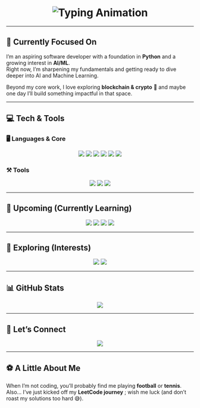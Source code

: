 <h1 align="center">
  <img src="https://readme-typing-svg.demolab.com?font=Fira+Code&size=32&duration=2500&pause=800&color=00C8FF&center=true&vCenter=true&width=900&lines=Hi%2C+I'm+Akash+Chandran+%F0%9F%91%8B;Aspiring+Software+%26+AI%2FML+Developer+%F0%9F%9A%80;Code.+Learn.+Build.+Repeat+%E2%9A%A1" alt="Typing Animation" />
</h1>

---

## 🌱 Currently Focused On  
I’m an aspiring software developer with a foundation in **Python** and a growing interest in **AI/ML**.  
Right now, I’m sharpening my fundamentals and getting ready to dive deeper into AI and Machine Learning.  

Beyond my core work, I love exploring **blockchain & crypto** 💸 and maybe one day I’ll build something impactful in that space.  

---

## 💻 Tech & Tools  

### 🖥️ Languages & Core  
<p align="center">
  <img src="https://img.shields.io/badge/Python-3776AB?style=for-the-badge&logo=python&logoColor=white" />
  <img src="https://img.shields.io/badge/Java-007396?style=for-the-badge&logo=openjdk&logoColor=white" />
  <img src="https://img.shields.io/badge/JavaScript-F7DF1E?style=for-the-badge&logo=javascript&logoColor=black" />
  <img src="https://img.shields.io/badge/HTML5-E34F26?style=for-the-badge&logo=html5&logoColor=white" />
  <img src="https://img.shields.io/badge/CSS3-1572B6?style=for-the-badge&logo=css3&logoColor=white" />
  <img src="https://img.shields.io/badge/SQL-003B57?style=for-the-badge&logo=database&logoColor=white" />
</p>  

### ⚒️ Tools  
<p align="center">
  <img src="https://img.shields.io/badge/Git-F05032?style=for-the-badge&logo=git&logoColor=white" />
  <img src="https://img.shields.io/badge/GitHub-181717?style=for-the-badge&logo=github&logoColor=white" />
  <img src="https://img.shields.io/badge/PyCharm-000000?style=for-the-badge&logo=pycharm&logoColor=white" />
</p>  

---

## 🚀 Upcoming (Currently Learning)  
<p align="center">
  <img src="https://img.shields.io/badge/AI%2FML-102230?style=for-the-badge&logo=tensorflow&logoColor=orange" />
  <img src="https://img.shields.io/badge/PyTorch-EE4C2C?style=for-the-badge&logo=pytorch&logoColor=white" />
  <img src="https://img.shields.io/badge/scikit--learn-F7931E?style=for-the-badge&logo=scikitlearn&logoColor=white" />
  <img src="https://img.shields.io/badge/Kaggle-20BEFF?style=for-the-badge&logo=kaggle&logoColor=white" />
</p>  

---

## 🌱 Exploring (Interests)  
<p align="center">
  <img src="https://img.shields.io/badge/Blockchain-121D33?style=for-the-badge&logo=bitcoin&logoColor=orange" />
  <img src="https://img.shields.io/badge/Problem%20Solving-0066CC?style=for-the-badge&logo=leetcode&logoColor=white" />
</p>  

---

## 📊 GitHub Stats  
<p align="center">
  <img src="https://github-readme-stats.vercel.app/api/top-langs/?username=akashdevbuilds&layout=compact&theme=tokyonight" />
</p>  

---

## 🤝 Let’s Connect  
<p align="center">
  <a href="https://www.linkedin.com/in/akash-chandran-csdev/">
    <img src="https://img.shields.io/badge/LinkedIn-0077B5?style=for-the-badge&logo=linkedin&logoColor=white" />
  </a>
</p>  

---

## ⚽ A Little About Me  
When I’m not coding, you’ll probably find me playing **football** or **tennis**.  
Also… I’ve just kicked off my **LeetCode journey** ; wish me luck (and don’t roast my solutions too hard 😅).  
